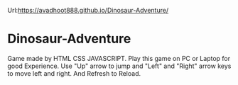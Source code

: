 Url:https://avadhoot888.github.io/Dinosaur-Adventure/


# Dinosaur-Adventure
Game made by HTML CSS JAVASCRIPT.
Play this game on PC or Laptop for good Experience.
Use "Up" arrow to jump and "Left" and "Right" arrow keys to move left and right.
And Refresh to Reload.
